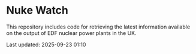 # Nuke Watch

This repository includes code for retrieving the latest information available on the output of EDF nuclear power plants in the UK.

Last updated: 2025-09-23 01:10